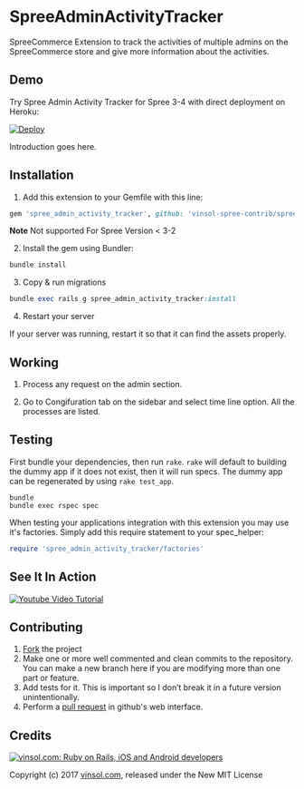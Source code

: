 SpreeAdminActivityTracker
===============================

SpreeCommerce Extension to track the activities of multiple admins on the SpreeCommerce store and give more information about the activities.

Demo
-----------------------------------
Try Spree Admin Activity Tracker for Spree 3-4 with direct deployment on Heroku:

[![Deploy](https://www.herokucdn.com/deploy/button.svg)](https://heroku.com/deploy?template=https://github.com/vinsol-spree-contrib/spree-demo-heroku/tree/spree-admin-activity-tracker)

Introduction goes here.

## Installation

1. Add this extension to your Gemfile with this line:
  ```ruby
  gem 'spree_admin_activity_tracker', github: 'vinsol-spree-contrib/spree_admin_activity_tracker', branch: 'master'
  ```

  **Note** Not supported For Spree Version < 3-2

2. Install the gem using Bundler:
  ```ruby
  bundle install
  ```

3. Copy & run migrations
  ```ruby
  bundle exec rails g spree_admin_activity_tracker:install
  ```

4. Restart your server

  If your server was running, restart it so that it can find the assets properly.

## Working

1. Process any request on the admin section.

2. Go to Congifuration tab on the sidebar and select time line option. All the processes are listed.


## Testing

First bundle your dependencies, then run `rake`. `rake` will default to building the dummy app if it does not exist, then it will run specs. The dummy app can be regenerated by using `rake test_app`.

```shell
bundle
bundle exec rspec spec
```

When testing your applications integration with this extension you may use it's factories.
Simply add this require statement to your spec_helper:

```ruby
require 'spree_admin_activity_tracker/factories'
```

## See It In Action

<a href="http://www.youtube.com/watch?feature=player_embedded&v=B1TWMYWQRss
" target="_blank"><img src="http://img.youtube.com/vi/B1TWMYWQRss/0.jpg" 
alt="Youtube Video Tutorial" /></a>


## Contributing

  1. [Fork](https://help.github.com/articles/fork-a-repo) the project
  2. Make one or more well commented and clean commits to the repository. You can make a new branch here if you are modifying more than one part or feature.
  3. Add tests for it. This is important so I don’t break it in a future version unintentionally.
  4. Perform a [pull request](https://help.github.com/articles/using-pull-requests) in github's web interface.


Credits
-------

[![vinsol.com: Ruby on Rails, iOS and Android developers](http://vinsol.com/vin_logo.png "Ruby on Rails, iOS and Android developers")](http://vinsol.com)

Copyright (c) 2017 [vinsol.com](http://vinsol.com "Ruby on Rails, iOS and Android developers"), released under the New MIT License
